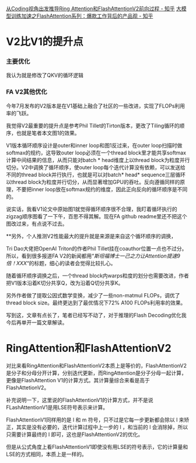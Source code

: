[从Coding视角出发推导Ring Attention和FlashAttentionV2前向过程 - 知乎](https://zhuanlan.zhihu.com/p/701183864)
[大模型训练加速之FlashAttention系列：爆款工作背后的产品观 - 知乎](https://zhuanlan.zhihu.com/p/664061672)

# V2比V1的提升点
### 主要优化
我认为就是修改了QKV的循环逻辑
###  FA V2其他优化

今年7月发布的V2版本是在V1基础上融合了社区的一些改进，实现了FLOPs利用率的飞跃。

我觉得V2最重要的提升点是参考Phil Tillet的Tirton版本，更改了Tiling循环的顺序，也就是笔者本文图1的效果。

V1版本循环顺序设计是outer和inner loop和图1反过来，在outer loop扫描时做softmax的规约，这导致outer loop必须在一个thread block里才能共享softmax计算中间结果的信息，从而只能对batch * head维度上以thread block为粒度并行切分。V2中调换了循环顺序，使outer loop每个迭代计算没有依赖，可以发送给不同的thread block并行执行，也就是可以对batch* head* sequence三层循环以thread block为粒度并行切分，从而显著增加GPU的吞吐。反向遵循同样的原理，不要把inner loop放在softmax规约的维度，因此正向反向的循环顺序是不同的。

说实话，我看V1论文中原始图1就觉得循环顺序很不合理，我盯着循环执行的zigzag顺序图看了一下午，百思不得其解。现在FA github readme里还不把这个图改过来，有点说不过去。

**另外，个人推测V2性能最大的提升就是来源是来自这个循环顺序的调换，

Tri Dao大佬把OpenAI Triton的作者Phil Tillet挂在coauthor位置一点也不过分。所以，看到很多报道FA V2的新闻都用“_斯坦福博士一己之力让Attention提速9倍！XXX_“的标题，细心的读者会觉得比较扎心。

随着循环顺序调换之后，一个thread block内warps粒度的划分也需要改进，作者把V1版本沿着K切分共享Q，改为沿着Q切分共享K。

另外作者做了提取公因式数学变换，减少了一些non-matmul FLOPs，调优了thread block size。最终更达到了最优情况下72% A100 FLOPs利用率的效果。

写到这，文章有点长了，笔者已经写不动了，对于推理的Flash Decoding优化我今后再单开一篇文章解读。

# RingAttention和FlashAttentionV2
对比来看RingAttention和FlashAttentionV2本质上是等价的，FlashAttentionV2是分子和分母分开计算，分别迭代更新，而RingAttention是分子分母一起计算，更像是FlashAttention V1的计算方式。其计算量综合来看是高于FlashAttetionV2。

补充说明一下，这里说的FlashAttentionV1的计算方式，并不是说FLashAttentionV1是用LSE符号表示来计算。

FlashAttentionV1同样用的是 l 和 m 符号，只不过是它每一步更新都会除以 l 来矫正，其实是没有必要的，迭代计算过程中上一步的 l ，和当前的 l 会消除掉，所以只需要计算最终的 l 即可，这也是FlashAttentionV2的优化。

但是从公式角度上看FlashAttentionV1即使没有用LSE的符号表示，它的计算量和LSE的方式相同，本质上是一样的。